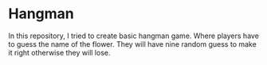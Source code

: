 # Hangman 
In this repository, I tried to create basic hangman game. Where players have to guess the name of the flower. They will have nine random guess to make it right otherwise they will lose. 
